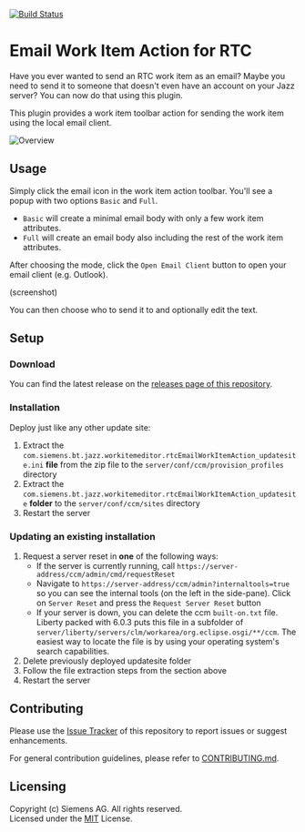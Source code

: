 [![Build Status](https://travis-ci.org/jazz-community/rtc-email-workitem-action.svg?branch=master)](https://travis-ci.org/jazz-community/rtc-email-workitem-action)

# Email Work Item Action for RTC
Have you ever wanted to send an RTC work item as an email? Maybe you need to send it to someone that doesn't even have an account on your Jazz server? You can now do that using this plugin.

This plugin provides a work item toolbar action for sending the work item using the local email client.

![Overview](https://github.com/jazz-community/rtc-email-workitem-action/blob/master/documentation/email-work-item-action.png)

## Usage
Simply click the email icon in the work item action toolbar. You'll see a popup with two options `Basic` and `Full`.
- `Basic` will create a minimal email body with only a few work item attributes.
- `Full` will create an email body also including the rest of the work item attributes.

After choosing the mode, click the `Open Email Client` button to open your email client (e.g. Outlook).

(screenshot)

You can then choose who to send it to and optionally edit the text.

## Setup

### Download
You can find the latest release on the [releases page of this repository](https://github.com/jazz-community/rtc-email-workitem-action/releases).

### Installation
Deploy just like any other update site:

1. Extract the `com.siemens.bt.jazz.workitemeditor.rtcEmailWorkItemAction_updatesite.ini` **file** from the zip file to the `server/conf/ccm/provision_profiles` directory
2. Extract the `com.siemens.bt.jazz.workitemeditor.rtcEmailWorkItemAction_updatesite` **folder** to the `server/conf/ccm/sites` directory
3. Restart the server

### Updating an existing installation
1. Request a server reset in **one** of the following ways:
    * If the server is currently running, call `https://server-address/ccm/admin/cmd/requestReset`
    * Navigate to `https://server-address/ccm/admin?internaltools=true` so you can see the internal tools (on the left in the side-pane). Click on `Server Reset` and press the `Request Server Reset` button
    * If your server is down, you can delete the ccm `built-on.txt` file. Liberty packed with 6.0.3 puts this file in a subfolder of `server/liberty/servers/clm/workarea/org.eclipse.osgi/**/ccm`. The easiest way to locate the file is by using your operating system's search capabilities.
2. Delete previously deployed updatesite folder
3. Follow the file extraction steps from the section above
4. Restart the server

## Contributing
Please use the [Issue Tracker](https://github.com/jazz-community/rtc-email-workitem-action/issues) of this repository to report issues or suggest enhancements.

For general contribution guidelines, please refer to [CONTRIBUTING.md](https://github.com/jazz-community/welcome/blob/master/CONTRIBUTING.md).

## Licensing
Copyright (c) Siemens AG. All rights reserved.  
Licensed under the [MIT](https://github.com/jazz-community/rtc-email-workitem-action/blob/master/LICENSE) License.
